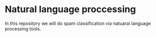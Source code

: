 # Natural language proccessing
In this repository we will do spam classification via natuaral language processing tools.
